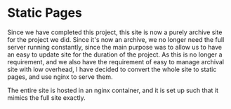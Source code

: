 # Static Pages
Since we have completed this project, this site is now a purely archive site for the project we did. Since it's now an archive, we no longer need the full server running constantly, since the main purpose was to allow us to have an easy to update site for the duration of the project. As this is no longer a requirement, and we also have the requirement of easy to manage archival site with low overhead, I have decided to convert the whole site to static pages, and use nginx to serve them.

The entire site is hosted in an nginx container, and it is set up such that it mimics the full site exactly.
